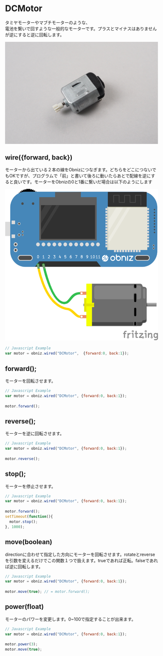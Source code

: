 # DCMotor
タミヤモーターやマブチモーターのような、<br>電池を繋いで回すような一般的なモーターです。プラスとマイナスはありませんが逆にすると逆に回転します。

![](./image.jpg)

## wire({forward, back})
モーターから出ている２本の線をObnizにつなぎます。どちらをどこにつないでもOKですが、プログラムで「前」と書いて後ろに動いたらあとで配線を逆にすると良いです。モーターをObnizの0と1番に繋いだ場合は以下のようにします

![photo of DCMotor](./wired.png)

```javascript
// Javascript Example
var motor = obniz.wired("DCMotor",  {forward:0, back:1});

```
## forward();
モーターを回転させます。


```javascript
// Javascript Example
var motor = obniz.wired("DCMotor", {forward:0, back:1});

motor.forward();
```
## reverse();
モーターを逆に回転させます。

```javascript
// Javascript Example
var motor = obniz.wired("DCMotor", {forward:0, back:1});

motor.reverse();
```
## stop();
モーターを停止させます。

```javascript
// Javascript Example
var motor = obniz.wired("DCMotor", {forward:0, back:1});

motor.forward();
setTimeout(function(){
  motor.stop();
}, 1000);
```
## move(boolean)
directionに合わせて指定した方向にモーターを回転させます。rotateとreverseを引数を変えるだけでこの関数１つで扱えます。trueであれば正転。falseであれば逆に回転します。

```javascript
// Javascript Example
var motor = obniz.wired("DCMotor", {forward:0, back:1});

motor.move(true); // = motor.forward();
```
## power(float)
モーターのパワーを変更します。0~100で指定することが出来ます。

```javascript
// Javascript Example
var motor = obniz.wired("DCMotor", {forward:0, back:1});

motor.power(3);
motor.move(true);
```
